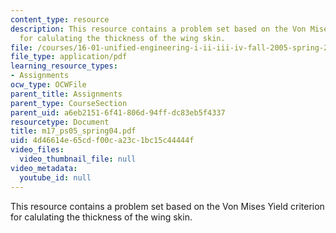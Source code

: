 ```yaml
---
content_type: resource
description: This resource contains a problem set based on the Von Mises Yield criterion
  for calulating the thickness of the wing skin.
file: /courses/16-01-unified-engineering-i-ii-iii-iv-fall-2005-spring-2006/4d46614e65cdf00ca23c1bc15c44444f_m17_ps05_spring04.pdf
file_type: application/pdf
learning_resource_types:
- Assignments
ocw_type: OCWFile
parent_title: Assignments
parent_type: CourseSection
parent_uid: a6eb2151-6f41-806d-94ff-dc83eb5f4337
resourcetype: Document
title: m17_ps05_spring04.pdf
uid: 4d46614e-65cd-f00c-a23c-1bc15c44444f
video_files:
  video_thumbnail_file: null
video_metadata:
  youtube_id: null
---
```

This resource contains a problem set based on the Von Mises Yield criterion for calulating the thickness of the wing skin.

